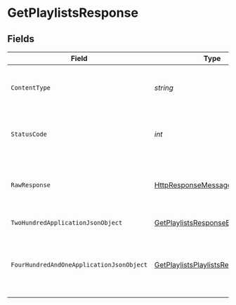 # GetPlaylistsResponse


## Fields

| Field                                                                                                                | Type                                                                                                                 | Required                                                                                                             | Description                                                                                                          |
| -------------------------------------------------------------------------------------------------------------------- | -------------------------------------------------------------------------------------------------------------------- | -------------------------------------------------------------------------------------------------------------------- | -------------------------------------------------------------------------------------------------------------------- |
| `ContentType`                                                                                                        | *string*                                                                                                             | :heavy_check_mark:                                                                                                   | HTTP response content type for this operation                                                                        |
| `StatusCode`                                                                                                         | *int*                                                                                                                | :heavy_check_mark:                                                                                                   | HTTP response status code for this operation                                                                         |
| `RawResponse`                                                                                                        | [HttpResponseMessage](https://learn.microsoft.com/en-us/dotnet/api/system.net.http.httpresponsemessage?view=net-5.0) | :heavy_check_mark:                                                                                                   | Raw HTTP response; suitable for custom response parsing                                                              |
| `TwoHundredApplicationJsonObject`                                                                                    | [GetPlaylistsResponseBody](../../Models/Requests/GetPlaylistsResponseBody.md)                                        | :heavy_minus_sign:                                                                                                   | returns all playlists                                                                                                |
| `FourHundredAndOneApplicationJsonObject`                                                                             | [GetPlaylistsPlaylistsResponseBody](../../Models/Requests/GetPlaylistsPlaylistsResponseBody.md)                      | :heavy_minus_sign:                                                                                                   | Unauthorized - Returned if the X-Plex-Token is missing from the header or query.                                     |